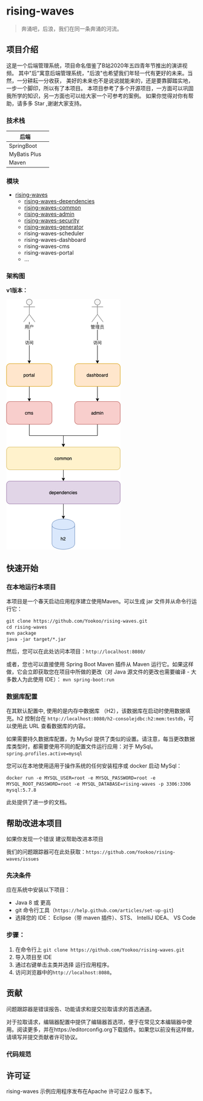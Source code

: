 # rising-waves
> 奔涌吧，后浪，我们在同一条奔涌的河流。
## 项目介绍
这是一个后端管理系统，项目命名借鉴了B站2020年五四青年节推出的演讲视频。
其中"后"寓意后端管理系统，"后浪"也希望我们年轻一代有更好的未来。当然，一分耕耘一分收获，
美好的未来也不是说说就能来的，还是要靠脚踏实地，一步一个脚印，所以有了本项目。
本项目参考了多个开源项目，一方面可以巩固我所学的知识，另一方面也可以给大家一个可参考的案例。
如果你觉得对你有帮助，请多多 Star ,谢谢大家支持。

### 技术栈

| 后端         |      |
| ------------ | ---- |
| SpringBoot   |      |
| MyBatis Plus |      |
| Maven        |      |

### 模块

- [rising-waves](rising-waves-parent.md)
    - [rising-waves-dependencies](rising-waves-dependencies.md)
    - [rising-waves-common](rising-waves-common.md)
    - [rising-waves-admin](rising-waves-admin.md)
    - [rising-waves-security](rising-waves-security.md)
    - [rising-waves-generator](rising-waves-generator.md)
    - rising-waves-scheduler
    - rising-waves-dashboard
    - rising-waves-cms
    - rising-waves-portal
    - ...

### 架构图

**v1版本：**

![rising-waves-v1](img/rising-waves-v1.png)
## 快速开始

### 在本地运行本项目
本项目是一个春天启动应用程序建立使用Maven。可以生成 jar 文件并从命令行运行它：
```shell script
git clone https://github.com/Yookoo/rising-waves.git
cd rising-waves
mvn package
java -jar target/*.jar
```
然后，您可以在此处访问本项目：`http://localhost:8080/`


或者，您也可以直接使用 Spring Boot Maven 插件从 Maven 运行它。如果这样做，它会立即获取您在项目中所做的更改（对 Java 源文件的更改也需要编译 - 大多数人为此使用 IDE）：
`mvn spring-boot:run`


### 数据库配置
在其默认配置中, 使用的是内存中数据库 （H2），该数据库在启动时使用数据填充。h2 控制台在 `http://localhost:8080/h2-consolejdbc:h2:mem:testdb`，可以使用此 URL 查看数据库的内容。

如果需要持久数据库配置，为 MySql 提供了类似的设置。请注意，每当更改数据库类型时，都需要使用不同的配置文件运行应用：对于 MySql。`spring.profiles.active=mysql`

您可以在本地使用适用于操作系统的任何安装程序或 docker 启动 MySql：
```shell script
docker run -e MYSQL_USER=root -e MYSQL_PASSWORD=root -e MYSQL_ROOT_PASSWORD=root -e MYSQL_DATABASE=rising-waves -p 3306:3306 mysql:5.7.8
```
此处提供了进一步的文档。

## 帮助改进本项目

如果你发现一个错误 建议帮助改进本项目

我们的问题跟踪器可在此处获取：`https://github.com/Yookoo/rising-waves/issues`

### 先决条件

应在系统中安装以下项目：

- Java 8 或 更高
- git 命令行工具（`https://help.github.com/articles/set-up-git`)
- 选择您的 IDE： Eclipse（带 maven 插件）、STS、 IntelliJ IDEA、 VS Code

### 步骤：

 1. 在命令行上 `git clone https://github.com/Yookoo/rising-waves.git`
 2. 导入项目至 IDE
 3. 通过右键单击主类并选择 运行应用程序。
 4. 访问浏览器中的`http://localhost:8080`。


## 贡献
问题跟踪器是错误报告、功能请求和提交拉取请求的首选通道。

对于拉取请求，编辑器配置中提供了编辑器首选项，便于在常见文本编辑器中使用。阅读更多，并在https://editorconfig.org下载插件。如果您以前没有这样做，请填写并提交贡献者许可协议。

### 代码规范


## 许可证
rising-waves 示例应用程序发布在Apache 许可证2.0 版本下。